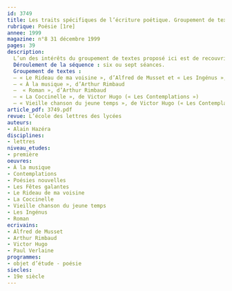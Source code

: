 ```yaml
---
id: 3749
title: Les traits spécifiques de l’écriture poétique. Groupement de textes, séquence
rubrique: Poésie [1re]
annee: 1999
magazine: n°8 31 décembre 1999
pages: 39
description: 
  L’un des intérêts du groupement de textes proposé ici est de recouvrir une période de l’histoire littéraire relativement resserrée. Cette homogénéité diachronique permet ainsi d’observer que le groupement s’ancre dans la « poésie romantique » et se clôt au moment où émerge le « mouvement » symboliste. Toutefois, au-delà de sa conception chronologique, il apparaît clairement que l’écriture poétique des amours adolescentes assure la cohérence globale du corpus constitué. Comment le langage poétique se charge-t-il ici de dire la naissance du sentiment et du désir amoureux ?
  Déroulement de la séquence : six ou sept séances.
  Groupement de textes :
  – « Le Rideau de ma voisine », d’Alfred de Musset et « Les Ingénus », de Paul Verlaine
  – « À la musique », d’Arthur Rimbaud
  –  « Roman », d’Arthur Rimbaud
  – « La Coccinelle », de Victor Hugo (« Les Contemplations »)
  – « Vieille chanson du jeune temps », de Victor Hugo (« Les Contemplations »)
article_pdf: 3749.pdf
revue: L’école des lettres des lycées
auteurs:
- Alain Hazéra
disciplines:
- lettres
niveau_etudes:
- première
oeuvres:
- À la musique
- Contemplations
- Poésies nouvelles
- Les Fêtes galantes
- Le Rideau de ma voisine
- La Coccinelle
- Vieille chanson du jeune temps
- Les Ingénus
- Roman
ecrivains:
- Alfred de Musset
- Arthur Rimbaud
- Victor Hugo
- Paul Verlaine
programmes:
- objet d’étude - poésie
siecles:
- 19e siècle
---
```


